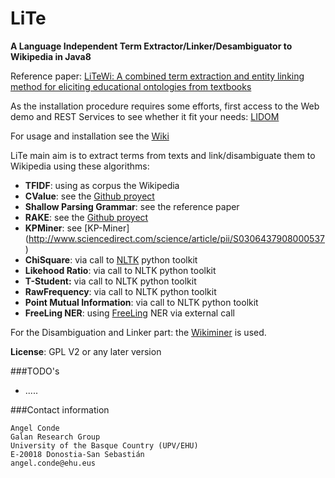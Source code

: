 # LiTe
**A Language Independent Term Extractor/Linker/Desambiguator to Wikipedia in Java8**

Reference paper: [LiTeWi: A combined term extraction and entity linking method for eliciting educational ontologies from textbooks](http://onlinelibrary.wiley.com/doi/10.1002/asi.23398/abstract)

As the installation procedure requires some efforts, first access to the Web demo and REST Services to see whether it fit your needs: [LIDOM](http://galan.ehu.es/lidom/)

For usage and installation see the [Wiki](https://github.com/Neuw84/LiTe/wiki)

LiTe main aim is to extract terms from texts and link/disambiguate them to Wikipedia using these algorithms:
* **TFIDF**: using as corpus the Wikipedia
* **CValue**: see the  [Github proyect](https://github.com/Neuw84/CValue-TermExtraction)
* **Shallow Parsing Grammar**: see the reference paper
* **RAKE**: see the [Github proyect](https://github.com/Neuw84/RAKE-Java)
* **KPMiner**: see [KP-Miner] (http://www.sciencedirect.com/science/article/pii/S0306437908000537)
* **ChiSquare**: via call to [NLTK](http://www.nltk.org/) python toolkit
* **Likehood Ratio**: via call to NLTK python toolkit
* **T-Student:** via call to NLTK python toolkit
* **RawFrequency**: via call to NLTK python toolkit
* **Point Mutual Information**: via call to NLTK python toolkit
* **FreeLing NER**: using [FreeLing](http://nlp.lsi.upc.edu/freeling/) NER via external call

For the Disambiguation and Linker part: the [Wikiminer](http://www.sciencedirect.com/science/article/pii/S000437021200077X) is used. 

**License**: GPL V2 or any later version

###TODO's
- .....

###Contact information
````shell
Angel Conde
Galan Research Group
University of the Basque Country (UPV/EHU)
E-20018 Donostia-San Sebastián
angel.conde@ehu.eus
````







